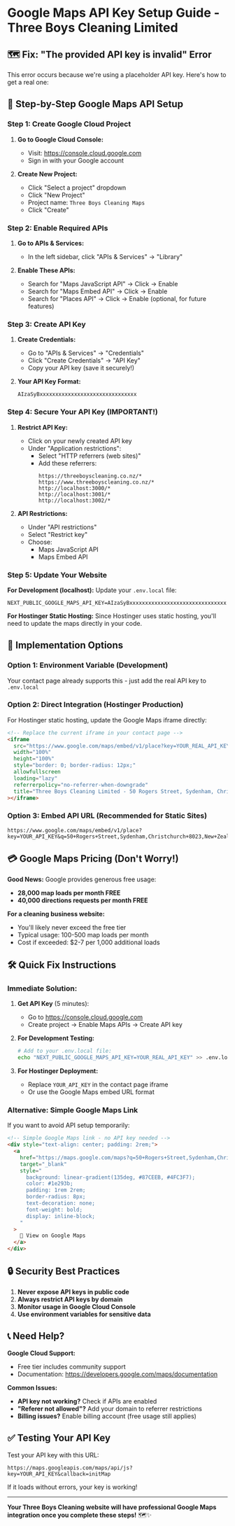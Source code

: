 # Google Maps API Key Setup Guide - Three Boys Cleaning Limited

## 🗺️ **Fix: "The provided API key is invalid" Error**

This error occurs because we're using a placeholder API key. Here's how to get a real one:

## 🔑 **Step-by-Step Google Maps API Setup**

### **Step 1: Create Google Cloud Project**

1. **Go to Google Cloud Console:**
   - Visit: https://console.cloud.google.com
   - Sign in with your Google account

2. **Create New Project:**
   - Click "Select a project" dropdown
   - Click "New Project"
   - Project name: `Three Boys Cleaning Maps`
   - Click "Create"

### **Step 2: Enable Required APIs**

1. **Go to APIs & Services:**
   - In the left sidebar, click "APIs & Services" → "Library"

2. **Enable These APIs:**
   - Search for "Maps JavaScript API" → Click → Enable
   - Search for "Maps Embed API" → Click → Enable
   - Search for "Places API" → Click → Enable (optional, for future features)

### **Step 3: Create API Key**

1. **Create Credentials:**
   - Go to "APIs & Services" → "Credentials"
   - Click "Create Credentials" → "API Key"
   - Copy your API key (save it securely!)

2. **Your API Key Format:**
   ```
   AIzaSyBxxxxxxxxxxxxxxxxxxxxxxxxxxxxxxx
   ```

### **Step 4: Secure Your API Key (IMPORTANT!)**

1. **Restrict API Key:**
   - Click on your newly created API key
   - Under "Application restrictions":
     - Select "HTTP referrers (web sites)"
     - Add these referrers:
       ```
       https://threeboyscleaning.co.nz/*
       https://www.threeboyscleaning.co.nz/*
       http://localhost:3000/*
       http://localhost:3001/*
       http://localhost:3002/*
       ```

2. **API Restrictions:**
   - Under "API restrictions"
   - Select "Restrict key"
   - Choose:
     - Maps JavaScript API
     - Maps Embed API

### **Step 5: Update Your Website**

**For Development (localhost):**
Update your `.env.local` file:
```env
NEXT_PUBLIC_GOOGLE_MAPS_API_KEY=AIzaSyBxxxxxxxxxxxxxxxxxxxxxxxxxxxxxxx
```

**For Hostinger Static Hosting:**
Since Hostinger uses static hosting, you'll need to update the maps directly in your code.

## 🔧 **Implementation Options**

### **Option 1: Environment Variable (Development)**
Your contact page already supports this - just add the real API key to `.env.local`

### **Option 2: Direct Integration (Hostinger Production)**
For Hostinger static hosting, update the Google Maps iframe directly:

```html
<!-- Replace the current iframe in your contact page -->
<iframe
  src="https://www.google.com/maps/embed/v1/place?key=YOUR_REAL_API_KEY_HERE&q=50+Rogers+Street+Sydenham+Christchurch+8023+New+Zealand&zoom=15&maptype=roadmap"
  width="100%"
  height="100%"
  style="border: 0; border-radius: 12px;"
  allowfullscreen
  loading="lazy"
  referrerpolicy="no-referrer-when-downgrade"
  title="Three Boys Cleaning Limited - 50 Rogers Street, Sydenham, Christchurch"
></iframe>
```

### **Option 3: Embed API URL (Recommended for Static Sites)**
```
https://www.google.com/maps/embed/v1/place?key=YOUR_API_KEY&q=50+Rogers+Street,Sydenham,Christchurch+8023,New+Zealand&zoom=15
```

## 💳 **Google Maps Pricing (Don't Worry!)**

**Good News:** Google provides generous free usage:
- **28,000 map loads per month FREE**
- **40,000 directions requests per month FREE**

**For a cleaning business website:**
- You'll likely never exceed the free tier
- Typical usage: 100-500 map loads per month
- Cost if exceeded: $2-7 per 1,000 additional loads

## 🛠️ **Quick Fix Instructions**

### **Immediate Solution:**

1. **Get API Key** (5 minutes):
   - Go to https://console.cloud.google.com
   - Create project → Enable Maps APIs → Create API key

2. **For Development Testing:**
   ```bash
   # Add to your .env.local file:
   echo "NEXT_PUBLIC_GOOGLE_MAPS_API_KEY=YOUR_REAL_API_KEY" >> .env.local
   ```

3. **For Hostinger Deployment:**
   - Replace `YOUR_API_KEY` in the contact page iframe
   - Or use the Google Maps embed URL format

### **Alternative: Simple Google Maps Link**
If you want to avoid API setup temporarily:

```html
<!-- Simple Google Maps link - no API key needed -->
<div style="text-align: center; padding: 2rem;">
  <a 
    href="https://maps.google.com/maps?q=50+Rogers+Street,Sydenham,Christchurch+8023,New+Zealand" 
    target="_blank"
    style="
      background: linear-gradient(135deg, #87CEEB, #4FC3F7);
      color: #1e293b;
      padding: 1rem 2rem;
      border-radius: 8px;
      text-decoration: none;
      font-weight: bold;
      display: inline-block;
    "
  >
    📍 View on Google Maps
  </a>
</div>
```

## 🔒 **Security Best Practices**

1. **Never expose API keys in public code**
2. **Always restrict API keys by domain**
3. **Monitor usage in Google Cloud Console**
4. **Use environment variables for sensitive data**

## 📞 **Need Help?**

**Google Cloud Support:**
- Free tier includes community support
- Documentation: https://developers.google.com/maps/documentation

**Common Issues:**
- **API key not working?** Check if APIs are enabled
- **"Referer not allowed"?** Add your domain to referrer restrictions
- **Billing issues?** Enable billing account (free usage still applies)

## ✅ **Testing Your API Key**

Test your API key with this URL:
```
https://maps.googleapis.com/maps/api/js?key=YOUR_API_KEY&callback=initMap
```

If it loads without errors, your key is working!

---

**Your Three Boys Cleaning website will have professional Google Maps integration once you complete these steps!** 🗺️✨